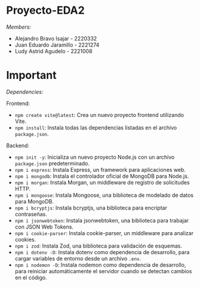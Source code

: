 # Proyecto-EDA2
*Members:*
- Alejandro Bravo Isajar - 2220332
- Juan Eduardo Jaramillo - 2221274
- Ludy Astrid Agudelo - 2221008
# Important
*Dependencies:*

Frontend:
- `npm create vite@latest`: Crea un nuevo proyecto frontend utilizando Vite.
- `npm install`: Instala todas las dependencias listadas en el archivo `package.json`.

Backend:
- `npm init -y`: Inicializa un nuevo proyecto Node.js con un archivo `package.json` predeterminado.
- `npm i express`: Instala Express, un framework para aplicaciones web.
- `npm i mongodb`: Instala el controlador oficial de MongoDB para Node.js.
- `npm i morgan`: Instala Morgan, un middleware de registro de solicitudes HTTP.
- `npm i mongoose`: Instala Mongoose, una biblioteca de modelado de datos para MongoDB.
- `npm i bcryptjs`: Instala bcryptjs, una biblioteca para encriptar contraseñas.
- `npm i jsonwebtoken`: Instala jsonwebtoken, una biblioteca para trabajar con JSON Web Tokens.
- `npm i cookie-parser`: Instala cookie-parser, un middleware para analizar cookies.
- `npm i zod`: Instala Zod, una biblioteca para validación de esquemas.
- `npm i dotenv -D`: Instala dotenv como dependencia de desarrollo, para cargar variables de entorno desde un archivo `.env`.
- `npm i nodemon -D`: Instala nodemon como dependencia de desarrollo, para reiniciar automáticamente el servidor cuando se detectan cambios en el código.
